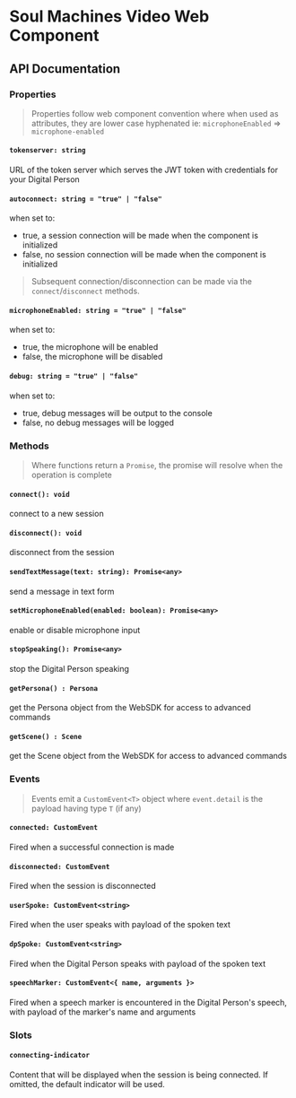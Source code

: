 # Soul Machines Video Web Component

## API Documentation

### Properties

> Properties follow web component convention where when used as attributes, they are lower case hyphenated ie: `microphoneEnabled` => `microphone-enabled`

#### `tokenserver: string`

URL of the token server which serves the JWT token with credentials for your Digital Person

#### `autoconnect: string = "true" | "false"`

when set to:

- true, a session connection will be made when the component is initialized
- false, no session connection will be made when the component is initialized

> Subsequent connection/disconnection can be made via the `connect`/`disconnect` methods.

#### `microphoneEnabled: string = "true" | "false"`

when set to:

- true, the microphone will be enabled
- false, the microphone will be disabled

#### `debug: string = "true" | "false"`

when set to:

- true, debug messages will be output to the console
- false, no debug messages will be logged

### Methods

> Where functions return a `Promise`, the promise will resolve when the operation is complete

#### `connect(): void`

connect to a new session

#### `disconnect(): void`

disconnect from the session

#### `sendTextMessage(text: string): Promise<any>`

send a message in text form

#### `setMicrophoneEnabled(enabled: boolean): Promise<any>`

enable or disable microphone input

#### `stopSpeaking(): Promise<any>`

stop the Digital Person speaking

#### `getPersona() : Persona`

get the Persona object from the WebSDK for access to advanced commands

#### `getScene() : Scene`

get the Scene object from the WebSDK for access to advanced commands

### Events

> Events emit a `CustomEvent<T>` object where `event.detail` is the payload having type `T` (if any)

#### `connected: CustomEvent`

Fired when a successful connection is made

#### `disconnected: CustomEvent`

Fired when the session is disconnected

#### `userSpoke: CustomEvent<string>`

Fired when the user speaks with payload of the spoken text

#### `dpSpoke: CustomEvent<string>`

Fired when the Digital Person speaks with payload of the spoken text

#### `speechMarker: CustomEvent<{ name, arguments }>`

Fired when a speech marker is encountered in the Digital Person's speech, with payload of the marker's name and arguments

### Slots

#### `connecting-indicator`

Content that will be displayed when the session is being connected. If omitted, the default indicator will be used.

